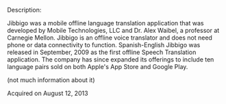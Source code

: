 Description:

Jibbigo was a mobile offline language translation application that was developed by Mobile Technologies, LLC and Dr. Alex Waibel, a professor at Carnegie Mellon. Jibbigo is an offline voice translator and does not need phone or data connectivity to function. Spanish-English Jibbigo was released in September, 2009 as the first offline Speech Translation application. The company has since expanded its offerings to include ten language pairs sold on both Apple's App Store and Google Play.

(not much information about it)

Acquired on August 12, 2013